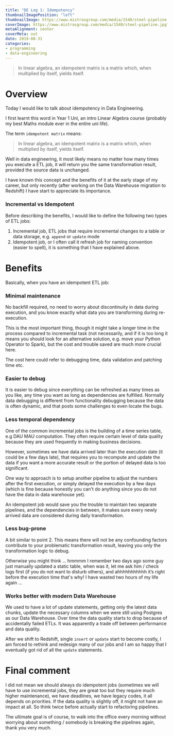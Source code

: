 ```yaml
---
title: "DE Log 1: Idempotency"
thumbnailImagePosition: "left"
thumbnailImage: https://www.mistrasgroup.com/media/1540/steel-pipeline.jpg?center=0.4425,0.49&mode=crop&width=1500&height=600&rnd=131921218510000000
coverImage: https://www.mistrasgroup.com/media/1540/steel-pipeline.jpg?center=0.4425,0.49&mode=crop&width=1500&height=600&rnd=131921218510000000
metaAlignment: center
coverMeta: out
date: 2019-08-31
categories:
- programming
- data-engineering
---
```


> In linear algebra, an idempotent matrix is a matrix which, when multiplied by itself, yields itself.
><!--more-->

# Overview

Today I would like to talk about idempotency in Data Engineering.

I first learnt this word in Year 1 Uni, an intro Linear Algebra course (probably my best Maths module ever in the entire uni life). 

The term `idempotent matrix` means:

> In linear algebra, an idempotent matrix is a matrix which, when multiplied by itself, yields itself.

Well in data engineering, it most likely means no matter how many times you execute a ETL job, 
it will return you the same transformation result, provided the source data is unchanged.

I have known this concept and the benefits of it at the early stage of my career,
 but only recently (after working on the Data Warehouse migration to Redshift) I have start to appreciate its importance.

### Incremental vs Idempotent
Before describing the benefits, I would like to define the following two types of ETL jobs:

1. Incremental job, ETL jobs that require incremental changes to a table or data storage, e.g. `append` or `update` mode
2. Idempotent job, or I often call it refresh job for naming convention (easier to spell), it is something that I have explained above.

# Benefits
Basically, when you have an idempotent ETL job:

### Minimal maintenance
No backfill required, no need to worry about discontinuity in data during execution, 
and you know exactly what data you are transforming during re-execution. 

This is the most important thing, though it might take a longer time in the process 
compared to incremental task (not necessarily, and if it is too long it means you should look for 
an alternative solution, e.g. move your Python Operator to Spark), 
but the cost and trouble saved are much more crucial here. 

The cost here could refer to debugging time, data validation and patching time etc.

### Easier to debug 
It is easier to debug since everything can be refreshed as many times as you like, any time you want as 
long as dependencies are fulfilled. Normally data debugging is different from functionality debugging 
because the data is often dynamic, and that posts some challenges to even locate the bugs.

### Less temporal dependency
One of the common incremental jobs is the building of a time series table, e.g DAU MAU computation.
They often require certain level of data quality because they are used frequently in making business decisions.
 
However, sometimes we have data arrived later than the execution date (it could be a few days late), that 
requires you to recompute and update the data if you want a more accurate result or the portion of delayed data
is too significant.

One way to approach is to setup another pipeline to adjust the numbers after the first execution, or 
simply delayed the execution by a few days (which is fine because honestly you can't do anything since
you do not have the data in data warehouse yet).

An idempotent job would save you the trouble to maintain two separate pipelines, and the dependencies in between,
it makes sure every newly arrived data are considered during daily transformation.

### Less bug-prone
A bit similar to point 2. This means there will not be any confounding 
factors contribute to your problematic transformation result, leaving you only the transformation logic to debug.

Otherwise you might think ... hmmmm I remember two days ago some guy just manually updated 
a static table, when was it, let me ask him / check logs first (if you do not want to disturb others),
 and ahhhhhhhhhhh it’s right before the execution time that's why! I have wasted two hours of my life again ...

### Works better with modern Data Warehouse
We used to have a lot of update statements, getting only the latest data chunks, 
update the necessary columns when we were still using Postgres as our Data Warehouse. 
Over time the data quality starts to drop because of accidentally failed ETLs. 
It was apparently a trade off between performance and data quality. 

After we shift to Redshift, single `insert` or `update` start to become costly, 
I am forced to rethink and redesign many of our jobs and I am so happy that I eventually got rid of all the `update` statements.

# Final comment
I did not mean we should always do idempotent jobs 
(sometimes we will have to use incremental jobs, they are great too but they require much higher maintenance),
 we have deadlines, we have legacy codes, it all depends on priorities. If the data quality is slightly off,
  it might not have an impact at all. So think twice before actually start to refactoring pipelines.
  
The ultimate goal is of course, to walk into the office every morning 
without worrying about something / somebody is breaking the pipelines again, thank you very much.






